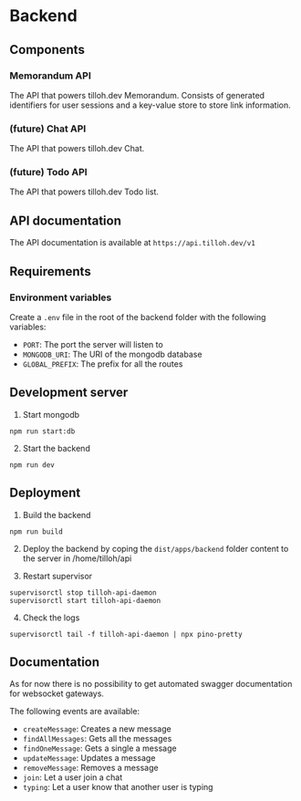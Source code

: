 # Backend

## Components

### Memorandum API

The API that powers tilloh.dev Memorandum. Consists of generated identifiers for user sessions and a key-value store to store link information.

### (future) Chat API

The API that powers tilloh.dev Chat.

### (future) Todo API

The API that powers tilloh.dev Todo list.

## API documentation

The API documentation is available at `https://api.tilloh.dev/v1`

## Requirements

### Environment variables

Create a `.env` file in the root of the backend folder with the following variables:

- `PORT`: The port the server will listen to
- `MONGODB_URI`: The URI of the mongodb database
- `GLOBAL_PREFIX`: The prefix for all the routes

## Development server

1. Start mongodb

```
npm run start:db
```

2. Start the backend

```
npm run dev
```

## Deployment

1. Build the backend

```
npm run build
```

2. Deploy the backend by coping the `dist/apps/backend` folder content to the server in /home/tilloh/api

3. Restart supervisor

```
supervisorctl stop tilloh-api-daemon
supervisorctl start tilloh-api-daemon
```

4. Check the logs

```
supervisorctl tail -f tilloh-api-daemon | npx pino-pretty
```

## Documentation

As for now there is no possibility to get automated swagger documentation for websocket gateways.

The following events are available:

- `createMessage`: Creates a new message
- `findAllMessages`: Gets all the messages
- `findOneMessage`: Gets a single a message
- `updateMessage`: Updates a message
- `removeMessage`: Removes a message
- `join`: Let a user join a chat
- `typing`: Let a user know that another user is typing
